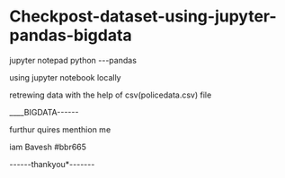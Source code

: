 # Checkpost-dataset-using-jupyter-pandas-bigdata
jupyter notepad python ---pandas



using jupyter notebook locally

retrewing data with the help of csv(policedata.csv) file 

____BIGDATA------


furthur quires menthion me 

iam Bavesh #bbr665

------thankyou*-------
